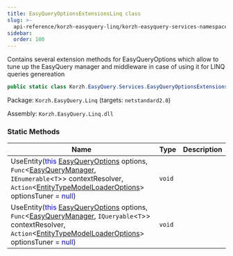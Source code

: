```yaml
---
title: EasyQueryOptionsExtensionsLinq class
slug: >-
  api-reference/korzh-easyquery-linq/korzh-easyquery-services-namespace/easyqueryoptionsextensionslinq-class
sidebar:
  order: 100
---
```


Contains several extension methods for EasyQueryOptions  which allow to tune up the EasyQuery manager and middleware  in case of using it for LINQ queries genereation
```csharp
public static class Korzh.EasyQuery.Services.EasyQueryOptionsExtensionsLinq

```
Package: `Korzh.EasyQuery.Linq` (targets: `netstandard2.0`)

Assembly: `Korzh.EasyQuery.Linq.dll`

### Static Methods

| Name | Type | Description | 
| --- | --- | --- | 
| UseEntity(<span style='color: blue'>this</span> [EasyQueryOptions](///////////////easyquery/docs/api-reference/korzh-easyquery/korzh-easyquery-services-namespace/easyqueryoptions-class) options, `Func`&lt;[EasyQueryManager](///////////////easyquery/docs/api-reference/korzh-easyquery/korzh-easyquery-services-namespace/easyquerymanager-class), `IEnumerable`&lt;`T`&gt;&gt; contextResolver, `Action`&lt;[EntityTypeModelLoaderOptions](///////////////easyquery/docs/api-reference/korzh-easyquery-linq/korzh-easyquery-services-namespace/entitytypemodelloaderoptions-class)&gt; optionsTuner = <span style='color: blue'>null</span>) | `void` |  | 
| UseEntity(<span style='color: blue'>this</span> [EasyQueryOptions](///////////////easyquery/docs/api-reference/korzh-easyquery/korzh-easyquery-services-namespace/easyqueryoptions-class) options, `Func`&lt;[EasyQueryManager](///////////////easyquery/docs/api-reference/korzh-easyquery/korzh-easyquery-services-namespace/easyquerymanager-class), `IQueryable`&lt;`T`&gt;&gt; contextResolver, `Action`&lt;[EntityTypeModelLoaderOptions](///////////////easyquery/docs/api-reference/korzh-easyquery-linq/korzh-easyquery-services-namespace/entitytypemodelloaderoptions-class)&gt; optionsTuner = <span style='color: blue'>null</span>) | `void` |  |
